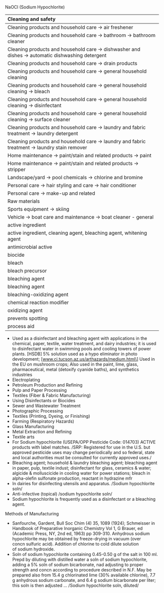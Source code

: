 NaOCl (Sodium Hypochlorite)

| Cleaning and safety |
| :---- |
| Cleaning products and household care \-\> air freshener |
| Cleaning products and household care \-\> bathroom \-\> bathroom cleaner |
| Cleaning products and household care \-\> dishwasher and dishes \-\> automatic dishwashing detergent |
| Cleaning products and household care \-\> drain products |
| Cleaning products and household care \-\> general household cleaning |
| Cleaning products and household care \-\> general household cleaning \-\> bleach |
| Cleaning products and household care \-\> general household cleaning \-\> disinfectant |
| Cleaning products and household care \-\> general household cleaning \-\> surface cleaner |
| Cleaning products and household care \-\> laundry and fabric treatment \-\> laundry detergent |
| Cleaning products and household care \-\> laundry and fabric treatment \-\> laundry stain remover |
| Home maintenance \-\> paint/stain and related products \-\> paint |
| Home maintenance \-\> paint/stain and related products \-\> stripper |
| Landscape/yard \-\> pool chemicals \-\> chlorine and bromine |
| Personal care \-\> hair styling and care \-\> hair conditioner |
| Personal care \-\> make-up and related |
| Raw materials |
| Sports equipment \-\> skiing |
| Vehicle \-\> boat care and maintenance \-\> boat cleaner \- general |
| active ingredient |
| active ingredient, cleaning agent, bleaching agent, whitening agent |
| antimicrobial active |
| biocide |
| bleach |
| bleach precursor |
| bleaching agent |
| bleaching agent |
| bleaching-oxidizing agent |
| chemical reaction modifier |
| oxidizing agent |
| prevents spotting |
| process aid |

* Used as a disinfectant and bleaching agent with applications in the chemical, paper, textile, water treatment, and dairy industries; it is used to disinfectant water in swimming pools and cooling towers of power plants. \[HSDB\] 5% solution used as a hypo eliminator in photo development; \[www.ci.tucson.az.us/arthazards/medium.html\] Used in the EU on mushroom crops; Also used in the paint, lime, glass, pharmaceutical, metal (detoxify cyanide baths), and synthetics industries  
* Electroplating   
* Petroleum Production and Refining   
* Pulp and Paper Processing   
* Textiles (Fiber & Fabric Manufacturing)   
* Using Disinfectants or Biocides   
* Sewer and Wastewater Treatment   
* Photographic Processing   
* Textiles (Printing, Dyeing, or Finishing)   
* Farming (Respiratory Hazards)   
* Glass Manufacturing   
* Metal Extraction and Refining   
* Textile arts  
* For Sodium hypochlorite (USEPA/OPP Pesticide Code: 014703\) ACTIVE products with label matches. /SRP: Registered for use in the U.S. but approved pesticide uses may change periodically and so federal, state and local authorities must be consulted for currently approved uses./  
* Bleaching agent; household & laundry bleaching agent; bleaching agent in paper, pulp, textile indust; disinfectant for glass, ceramics & water; algicide & molluscicide in cooling water for power stations; bleach in alpha-olefin sulfonate production, reactant in hydrazine mfr  
* In dairies for disinfecting utensils and apparatus. /Sodium hypochlorite soln/  
* Anti-infective (topical) /sodium hypochlorite soln/  
* Sodium hypochlorite is frequently used as a disinfectant or a bleaching agent.

Methods of Manufacturing

* Sanfourche, Gardent, Bull Soc Chim (4) 35, 1089 (1924); Schmeisser in Handbook of Preparative Inorganic Chemistry Vol 1, G Brauer, ed (Academic Press, NY, 2nd ed, 1963\) pp 309-310. Anhydrous sodium hypochlorite may be obtained by freeze-drying in vacuum (over concn sulfuric acid). Addition of chlorine to cold dilute solution of sodium hydroxide.  
* Soln of sodium hypochlorite containing 0.45-0.50 g of the salt in 100 ml. Prepd by diluting with distilled water a soln of sodium hypochlorite, adding a 5% soln of sodium bicarbonate, nad adjusting to proper strength and concn according to procedure described in N.F. May be prepared also from 15.4 g chlorinated lime (30% available chlorine), 7.7 g anhydrous sodium carbonate, and 6.4 g sodium bicarbonate per liter; this soln is then adjusted ... /Sodium hypochlorite soln, diluted/